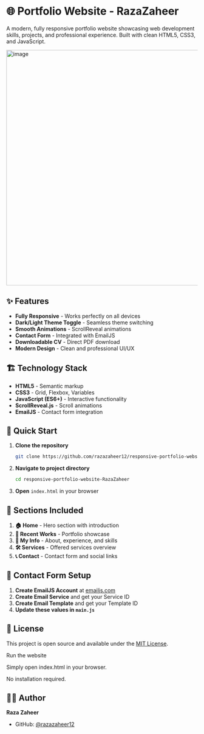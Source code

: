 # 🌐 Portfolio Website - RazaZaheer

A modern, fully responsive portfolio website showcasing web development skills, projects, and professional experience. Built with clean HTML5, CSS3, and JavaScript.

<img width="1349" height="619" alt="image" src="https://github.com/user-attachments/assets/befb885d-d50e-452e-b1b5-a262d93d8f1c" />


## ✨ Features

- **Fully Responsive** - Works perfectly on all devices
- **Dark/Light Theme Toggle** - Seamless theme switching
- **Smooth Animations** - ScrollReveal animations
- **Contact Form** - Integrated with EmailJS
- **Downloadable CV** - Direct PDF download
- **Modern Design** - Clean and professional UI/UX

## 🏗️ Technology Stack

- **HTML5** - Semantic markup
- **CSS3** - Grid, Flexbox, Variables
- **JavaScript (ES6+)** - Interactive functionality
- **ScrollReveal.js** - Scroll animations
- **EmailJS** - Contact form integration

## 🚀 Quick Start

1. **Clone the repository**
   ```bash
   git clone https://github.com/razazaheer12/responsive-portfolio-website-RazaZaheer.git
   ```

2. **Navigate to project directory**
   ```bash
   cd responsive-portfolio-website-RazaZaheer
   ```

3. **Open** `index.html` in your browser

## 🎨 Sections Included

1. **🏠 Home** - Hero section with introduction
2. **💼 Recent Works** - Portfolio showcase
3. **👤 My Info** - About, experience, and skills
4. **🛠️ Services** - Offered services overview
5. **📞 Contact** - Contact form and social links

## 📧 Contact Form Setup

1. **Create EmailJS Account** at [emailjs.com](https://www.emailjs.com/)
2. **Create Email Service** and get your Service ID
3. **Create Email Template** and get your Template ID
4. **Update these values in `main.js`**

## 📝 License

This project is open source and available under the [MIT License](LICENSE).

Run the website

Simply open index.html in your browser.

No installation required.

## 👨‍💻 Author

**Raza Zaheer**
- GitHub: [@razazaheer12](https://github.com/razazaheer12)

